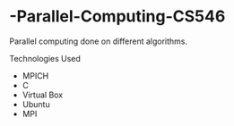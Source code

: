 # -Parallel-Computing-CS546

Parallel computing done on different algorithms.

Technologies Used
  - MPICH
  - C
  - Virtual Box
  - Ubuntu 
  - MPI
  
